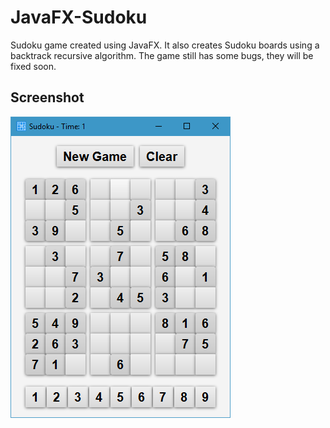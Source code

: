 # JavaFX-Sudoku
Sudoku game created using JavaFX. It also creates Sudoku boards using a backtrack recursive algorithm. The game still has some bugs, they will be fixed soon.

## Screenshot

![Board](https://raw.githubusercontent.com/BenJeau/JavaFX-Sudoku/master/screenshots/Board.PNG)
